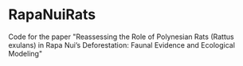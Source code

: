 # RapaNuiRats
Code for the paper "Reassessing the Role of Polynesian Rats (Rattus exulans) in Rapa Nui’s Deforestation: Faunal Evidence and Ecological Modeling"
